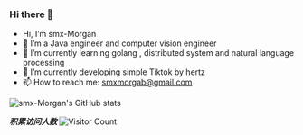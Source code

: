 ### Hi there 👋


-  Hi, I’m smx-Morgan
- 🔭 I’m a Java engineer and computer vision engineer
- 🌱 I’m currently learning golang , distributed system and natural language processing
- 👯 I’m currently developing simple Tiktok by hertz
- 📫 How to reach me: smxmorgab@gmail.com


![smx-Morgan's GitHub stats](https://github-readme-stats.vercel.app/api?username=smx-Morgan&show_icons=true&theme=tokyonight)

***积累访问人数***
![Visitor Count](https://profile-counter.glitch.me/smx-Morgan/count.svg)


